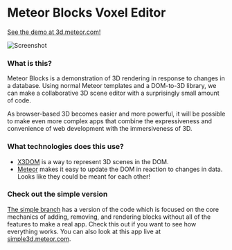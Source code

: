 Meteor Blocks Voxel Editor
=================

[See the demo at 3d.meteor.com!](http://3d.meteor.com/)

![Screenshot](http://i.imgur.com/H0i5X4i.png)

### What is this?
Meteor Blocks is a demonstration of 3D rendering in response to changes in a database. Using normal Meteor templates and a DOM-to-3D library, we can make a collaborative 3D scene editor with a surprisingly small amount of code.

As browser-based 3D becomes easier and more powerful, it will be possible to make even more complex apps that combine the expressiveness and convenience of web development with the immersiveness of 3D.

### What technologies does this use?
- [X3DOM](http://www.x3dom.org/) is a way to represent 3D scenes in the DOM.
- [Meteor](http://meteor.com) makes it easy to update the DOM in reaction to changes in data.
Looks like they could be meant for each other!

### Check out the simple version
[The simple branch](https://github.com/stubailo/meteor-x3dom-demo/tree/simple) has a version of the code which is focused on the core mechanics of adding, removing, and rendering blocks without all of the features to make a real app. Check this out if you want to see how everything works. You can also look at this app live at [simple3d.meteor.com](http://simple3d.meteor.com).

